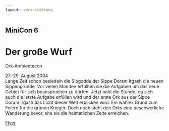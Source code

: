 ```yaml
---
layout: veranstaltung
---
```


MiniCon 6
---------

Der große Wurf
==============

Ork-Ambientecon

27.-29. August 2004   
Lange Zeit schon besiedeln die Slogodds der Sippe Doram Irgash die neuen Sippengründe. Vor vielen Monden erfüllten sie die Aufgaben um das neue Gebiet für sich beanspruchen zu dürfen. Jetzt naht die Stunde, da sich auch die letzte Aufgabe erfüllen wird und der erste Ork aus der Sippe Doram Irgash das Licht dieser Welt erblicken wird. Ein wahrer Grund zum Feiern für die grünen Krieger. Doch noch steht den Orks eine beschwerliche Wanderung bevor, ehe sie die heimatlichen Zelte erreichen.

[Flyer](http://www.slogodd.de/flyer/miniconvi.zip)